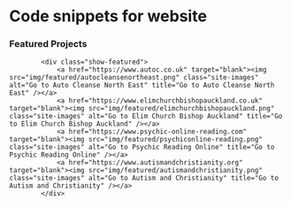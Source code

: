 # Code snippets for website

### Featured Projects

       

            <div class="show-featured">
                <a href="https://www.autoc.co.uk" target="blank"><img src="img/featured/autocleansenortheast.png" class="site-images" alt="Go to Auto Cleanse North East" title="Go to Auto Cleanse North East" /></a>
                <a href="https://www.elimchurchbishopauckland.co.uk" target="blank"><img src="img/featured/elimchurchbishopauckland.png" class="site-images" alt="Go to Elim Church Bishop Auckland" title="Go to Elim Church Bishop Auckland" /></a>
                <a href="https://www.psychic-online-reading.com" target="blank"><img src="img/featured/psychiconline-reading.png" class="site-images" alt="Go to Psychic Reading Online" title="Go to Psychic Reading Online" /></a>
                <a href="https://www.autismandchristianity.org" target="blank"><img src="img/featured/autismandchristianity.png" class="site-images" alt="Go to Autism and Christianity" title="Go to Autism and Christianity" /></a>
            </div>